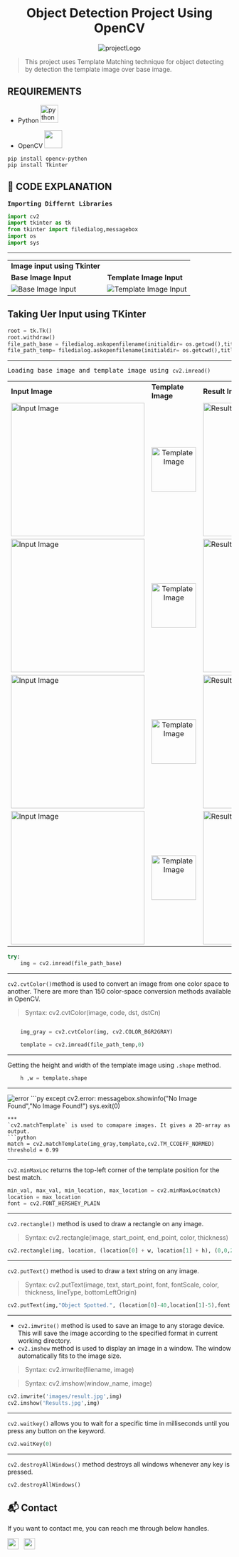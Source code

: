 <div align="center">
   <h1> Object Detection Project Using OpenCV </h1> 
  <img alt="projectLogo" src="images/projectLogo.jpg" />
</div>


> This project uses Template Matching technique for object detecting by detection the template image over base image.

## REQUIREMENTS
 + Python <a href="https://www.python.org" target="_blank">
<img src="https://raw.githubusercontent.com/devicons/devicon/master/icons/python/python-original.svg"
alt="python"
width="40"
height="40"></img></a>&nbsp;&nbsp;

+ OpenCV  <a href="https://opencv.org/"><img src="images/OpenCV_Logo.png" width="40"></img></a>&nbsp;&nbsp;


```
pip install opencv-python
pip install Tkinter
```

<h2> 📝 CODE EXPLANATION </h2>
<samp><b>Importing Differnt Libraries</b></samp>

```python
import cv2
import tkinter as tk 
from tkinter import filedialog,messagebox
import os
import sys

```
***
<table>
<tr>
    <td>
        <b>Image input using Tkinter</b>
    </td>
</tr>
<tr>
    <td>
        <b>Base Image Input</b>
    </td>
    <td>
        <b>Template Image Input</b>
    </td>

</tr>
<tr>
<td><img alt="Base Image Input" src="images/base_image_ss.png" /></td>
<td><img alt="Template Image Input" src="images/temp_input.png" /></td>
</tr> 
</table>

## Taking Uer Input using TKinter
```py
root = tk.Tk() 
root.withdraw() 
file_path_base = filedialog.askopenfilename(initialdir= os.getcwd(),title="Select Base Image: ")
file_path_temp= filedialog.askopenfilename(initialdir= os.getcwd(),title="Select Template Image: ")
```
***

<samp>Loading base image and template image using `cv2.imread()`</samp>
<table>
<tr>
    <td>
        <b>Input Image</b>
    </td>
    <td>
        <b>Template Image</b>
    </td>
    <td>
        <b>Result Image</b>
    </td>
</tr>
<tr>
    <td>
    <img alt="Input Image" src="images/img1.jpg" height="300 x    " />
    </td>
    <td>
    <div align="center">
    <img alt="Template Image" src="images/temp1.jpg" height="100 x    " />
     </div>
    </td>
    <td>
    <img alt="Result Image" src="images/result1.jpg" height="300 x    "/>
   </td>
</tr>
<tr>
<td>
    <img alt="Input Image" src="images/img2.jpg" height="300 x    " />
    </td>
    <td>
    <div align="center">
    <img alt="Template Image" src="images/temp2.jpg" height="100 x    " />
     </div>
    </td>
    <td>
    <img alt="Result Image" src="images/result2.jpg" height="300 x    "/>
   </td>
</tr>
<tr>
<td>
    <img alt="Input Image" src="images/img3.jpg" height="300 x    " />
    </td>
    <td>
    <div align="center">
    <img alt="Template Image" src="images/temp3.jpg" height="100 x    " />
     </div>
    </td>
    <td>
    <img alt="Result Image" src="images/result3.jpg" height="300 x    "/>
   </td>
</tr>
<tr>
<td>
    <img alt="Input Image" src="images/img4.jpg" height="300 x    " />
    </td>
    <td>
    <div align="center">
    <img alt="Template Image" src="images/temp4.jpg" height="100 x    " />
     </div>
    </td>
    <td>
    <img alt="Result Image" src="images/result4.jpg" height="300 x    "/>
   </td>
</tr>
</table>

```python
try:
    img = cv2.imread(file_path_base)
```
***
`cv2.cvtColor()`method is used to convert an image from one color space to another. There are more than 150 color-space conversion methods available in OpenCV.
> Syntax: cv2.cvtColor(image, code, dst, dstCn)

```python

    img_gray = cv2.cvtColor(img, cv2.COLOR_BGR2GRAY)

    template = cv2.imread(file_path_temp,0)
```
***
Getting the height and width of the template image using `.shape` method.
```python
    h ,w = template.shape
```
***
<img alt="error" src="images/error.png" />
```py
except cv2.error:
    messagebox.showinfo("No Image Found","No Image Found!")
    sys.exit(0)

```
***
`cv2.matchTemplate` is used to comapare images. It gives a 2D-array as output. 
```python
match = cv2.matchTemplate(img_gray,template,cv2.TM_CCOEFF_NORMED)
threshold = 0.99
```
***
`cv2.minMaxLoc` returns the top-left corner of the template position for the best match. 
```py
min_val, max_val, min_location, max_location = cv2.minMaxLoc(match)
location = max_location
font = cv2.FONT_HERSHEY_PLAIN
```
***
`cv2.rectangle()` method is used to draw a rectangle on any image.
> Syntax: cv2.rectangle(image, start_point, end_point, color, thickness)
```py
cv2.rectangle(img, location, (location[0] + w, location[1] + h), (0,0,255), 2)
```
***
`cv2.putText()` method is used to draw a text string on any image.
> Syntax: cv2.putText(image, text, start_point, font, fontScale, color, thickness, lineType, bottomLeftOrigin)
```py 
cv2.putText(img,"Object Spotted.", (location[0]-40,location[1]-5),font , 1, (0,0,0),2)
```
***
+ `cv2.imwrite()` method is used to save an image to any storage device. This will save the image according to the specified format in current working directory.
+ `cv2.imshow` method is used to display an image in a window. The window automatically fits to the image size.
> Syntax: cv2.imwrite(filename, image)

> Syntax: cv2.imshow(window_name, image)
```py
cv2.imwrite('images/result.jpg',img)
cv2.imshow('Results.jpg',img)
```
***
`cv2.waitkey()` allows you to wait for a specific time in milliseconds until you press any button on the keyword.
```py
cv2.waitKey(0)
```
***
`cv2.destroyAllWindows()` method destroys all windows whenever any key is pressed.
```py
cv2.destroyAllWindows()

```

<h2>📬 Contact</h2>

If you want to contact me, you can reach me through below handles.

<a href="https://twitter.com/prrthamm"><img src="https://upload.wikimedia.org/wikipedia/fr/thumb/c/c8/Twitter_Bird.svg/1200px-Twitter_Bird.svg.png" width="25"></img></a>&nbsp;&nbsp; <a href="https://www.linkedin.com/in/pratham-bhatnagar/"><img src="https://www.felberpr.com/wp-content/uploads/linkedin-logo.png" width="25"></img></a>



